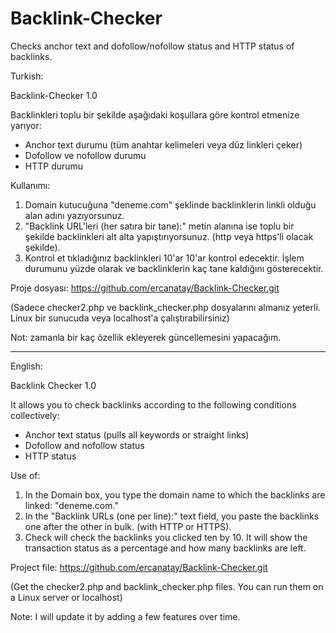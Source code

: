 # Backlink-Checker
Checks anchor text and dofollow/nofollow status and HTTP status of backlinks.

Turkish:

Backlink-Checker 1.0

Backlinkleri toplu bir şekilde aşağıdaki koşullara göre kontrol etmenize yarıyor:

- Anchor text durumu (tüm anahtar kelimeleri veya düz linkleri çeker)
- Dofollow ve nofollow durumu
- HTTP durumu

Kullanımı:

1. Domain kutucuğuna "deneme.com" şeklinde backlinklerin linkli olduğu alan adını yazıyorsunuz. 
2. "Backlink URL'leri (her satıra bir tane):" metin alanına ise toplu bir şekilde backlinkleri alt alta yapıştırıyorsunuz. (http veya https'li olacak şekilde).
3. Kontrol et tıkladığınız backlinkleri 10'ar 10'ar kontrol edecektir. İşlem durumunu yüzde olarak ve backlinklerin kaç tane kaldığını gösterecektir. 

Proje dosyası:
https://github.com/ercanatay/Backlink-Checker.git

(Sadece checker2.php ve backlink_checker.php dosyalarını almanız yeterli. Linux bir sunucuda veya localhost'a çalıştırabilirsiniz)

Not: zamanla bir kaç özellik ekleyerek güncellemesini yapacağım. 

----

English:

Backlink Checker 1.0

It allows you to check backlinks according to the following conditions collectively:

- Anchor text status (pulls all keywords or straight links)
- Dofollow and nofollow status
- HTTP status

Use of:

1. In the Domain box, you type the domain name to which the backlinks are linked: "deneme.com."
2. In the "Backlink URLs (one per line):" text field, you paste the backlinks one after the other in bulk. (with HTTP or HTTPS).
3. Check will check the backlinks you clicked ten by 10. It will show the transaction status as a percentage and how many backlinks are left.

Project file:
https://github.com/ercanatay/Backlink-Checker.git

(Get the checker2.php and backlink_checker.php files. You can run them on a Linux server or localhost)

Note: I will update it by adding a few features over time.
